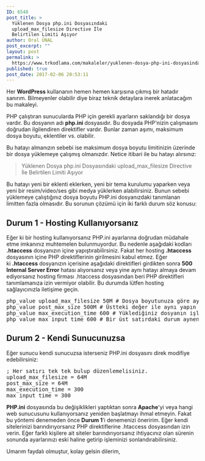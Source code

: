 ```yaml
---
ID: 6548
post_title: >
  Yüklenen Dosya php.ini Dosyasındaki
  upload_max_filesize Directive İle
  Belirtilen Limiti Aşıyor
author: Oral ÜNAL
post_excerpt: ""
layout: post
permalink: >
  https://www.trkodlama.com/makaleler/yuklenen-dosya-php-ini-dosyasindaki-upload_max_filesize-direktifi-ile-belirtilen-limiti-asiyor-6548.html
published: true
post_date: 2017-02-06 20:53:11
---
```

Her <strong>WordPress</strong> kullananın hemen hemen karşısına çıkmış bir hatadır sanırım. Bilmeyenler olabilir diye biraz teknik detaylara inerek anlatacağım bu makaleyi.

PHP çalıştıran sunucularda PHP için gerekli ayarların saklandığı bir dosya vardır. Bu dosyanın adı <strong>php.ini </strong>dosyasıdır. Bu dosyada PHP'nizin çalışmasını doğrudan ilgilendiren direktifler vardır. Bunlar zaman aşımı, maksimum dosya boyutu, eklentiler vs. olabilir.

Bu hatayı almanızın sebebi ise maksimum dosya boyutu limitinizin üzerinde bir dosya yüklemeye çalışmış olmanızdır. Netice itibari ile bu hatayı alırsınız:
<blockquote>Yüklenen Dosya php.ini Dosyasındaki upload_max_filesize Directive İle Belirtilen Limiti Aşıyor</blockquote>
Bu hatayı yeni bir eklenti eklerken, yeni bir tema kurulumu yaparken veya yeni bir resim/video/ses gibi medya yüklerken alabilirsiniz. Bunun sebebi yüklemeye çalıştığınız dosya boyutu PHP.ini dosyanızdaki tanımlanan limitten fazla olmasıdır. Bu sorunun çözümü için iki farklı durum söz konusu:
<h2>Durum 1 - Hosting Kullanıyorsanız</h2>
Eğer ki bir hosting kullanıyorsanız PHP.ini ayarlarına doğrudan müdahale etme imkanınız muhtemelen bulunmuyordur. Bu nedenle aşağıdaki kodları <strong>.htaccess</strong> dosyanızın içine yapıştırabilirsiniz. Fakat her hosting <strong>.htaccess</strong> dosyasının içine PHP direktiflerinin girilmesini kabul etmez. Eğer ki <strong>.htaccess</strong> dosyanızın içerisine aşağıdaki direktifleri girdikten sonra <strong>500 Internal Server Error</strong> hatası alıyorsanız veya yine aynı hatayı almaya devam ediyorsanız hosting firması .htaccess dosyasından beri PHP direktifleri tanımlamanıza izin vermiyor olabilir. Bu durumda lütfen hosting sağlayıcınızla iletişime geçin.
<pre class="prettyprint lang-apache_conf" data-start-line="1" data-visibility="visible" data-highlight="" data-caption="">php_value upload_max_filesize 50M # Dosya boyutunuza göre ayarlayın..
php_value post_max_size 500M # Üstteki değer ile aynı yapın
php_value max_execution_time 600 # Yüklediğiniz dosyanın işlevine göre ayarlayın. Hata aldıkça artırabilirsiniz.
php_value max_input_time 600 # Bir üst satırdaki durum aynen geçerlidir.</pre>
<h2>Durum 2 - Kendi Sunucunuzsa</h2>
Eğer sunucu kendi sunucuzsa isterseniz PHP.ini dosyasını direk modifiye edebilirsiniz:
<pre class="prettyprint lang-ini" data-start-line="1" data-visibility="visible" data-highlight="" data-caption="">; Her satırı tek tek bulup düzenlemelisiniz.
upload_max_filesize = 64M
post_max_size = 64M
max_execution_time = 300
max_input_time = 300</pre>
<strong>PHP.ini</strong> dosyasında bu değişiklikleri yaptıktan sonra <strong>Apache</strong>'yi veya hangi web sunucusunu kullanıyorsanız yeniden başlatmayı ihmal etmeyin. Fakat bu yöntemi denemeden önce <strong>Durum 1</strong>'i denemenizi öneririm. Eğer kendi sitelerinizi barındırıyorsanız PHP direktiflerine .htaccess dosyasından izin verin. Eğer farklı kişilere ait siteler barındırıyorsanız ihtiyacınız olan sürenin sonunda ayarlarınızı eski haline getirip işleminizi sonlandırabilirsiniz.

Umarım faydalı olmuştur, kolay gelsin dilerim,